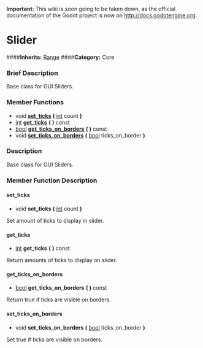 **Important:** This wiki is soon going to be taken down, as the official documentation of the Godot project is now on http://docs.godotengine.org.

#  Slider  
####**Inherits:** [Range](class_range)
####**Category:** Core

###  Brief Description  
Base class for GUI Sliders.

###  Member Functions 
  * void  **[set&#95;ticks](#set_ticks)**  **(** [int](class_int) count  **)**
  * [int](class_int)  **[get&#95;ticks](#get_ticks)**  **(** **)** const
  * [bool](class_bool)  **[get&#95;ticks&#95;on&#95;borders](#get_ticks_on_borders)**  **(** **)** const
  * void  **[set&#95;ticks&#95;on&#95;borders](#set_ticks_on_borders)**  **(** [bool](class_bool) ticks_on_border  **)**

###  Description  
Base class for GUI Sliders.

###  Member Function Description  

#### <a name="set_ticks">set_ticks</a>
  * void  **set&#95;ticks**  **(** [int](class_int) count  **)**

Set amount of ticks to display in slider.

#### <a name="get_ticks">get_ticks</a>
  * [int](class_int)  **get&#95;ticks**  **(** **)** const

Return amounts of ticks to display on slider.

#### <a name="get_ticks_on_borders">get_ticks_on_borders</a>
  * [bool](class_bool)  **get&#95;ticks&#95;on&#95;borders**  **(** **)** const

Return true if ticks are visible on borders.

#### <a name="set_ticks_on_borders">set_ticks_on_borders</a>
  * void  **set&#95;ticks&#95;on&#95;borders**  **(** [bool](class_bool) ticks_on_border  **)**

Set true if ticks are visible on borders.
